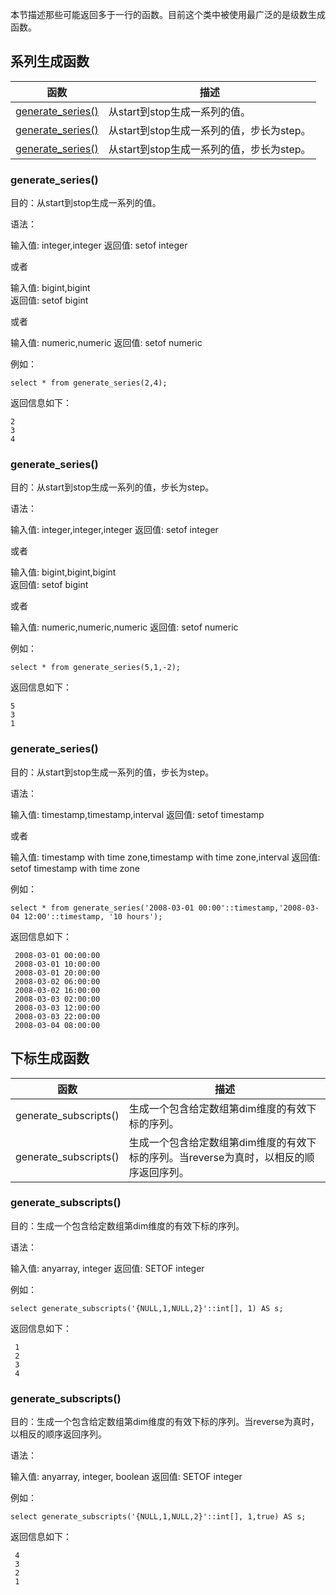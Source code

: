 本节描述那些可能返回多于一行的函数。目前这个类中被使用最广泛的是级数生成函数。

## **系列生成函数**

| 函数                                       | 描述                                      |
| ------------------------------------------ | ----------------------------------------- |
| [generate_series()](#_generate_series())   | 从start到stop生成一系列的值。             |
| [generate_series()](#_generate_series()_1) | 从start到stop生成一系列的值，步长为step。 |
| [generate_series()](#_generate_series()_2) | 从start到stop生成一系列的值，步长为step。 |

### **generate_series()**

目的：从start到stop生成一系列的值。

语法：

输入值:      integer,integer
返回值:      setof integer

或者

输入值:      bigint,bigint  
返回值:      setof bigint 

或者

输入值:      numeric,numeric
返回值:      setof numeric

例如：

```
select * from generate_series(2,4);
```

返回信息如下：

```
2
3
4
```

### **generate_series()**

目的：从start到stop生成一系列的值，步长为step。

语法：

输入值:      integer,integer,integer
返回值:      setof integer

或者

输入值:      bigint,bigint,bigint  
返回值:      setof bigint 

或者

输入值:      numeric,numeric,numeric
返回值:      setof numeric

例如：

```
select * from generate_series(5,1,-2);
```

返回信息如下：

```
5
3
1
```

### **generate_series()**

目的：从start到stop生成一系列的值，步长为step。

语法：

输入值:      timestamp,timestamp,interval
返回值:      setof timestamp

或者

输入值:      timestamp with time zone,timestamp with time zone,interval
返回值:      setof timestamp with time zone

例如：

```
select * from generate_series('2008-03-01 00:00'::timestamp,'2008-03-04 12:00'::timestamp, '10 hours');
```

返回信息如下：

```
 2008-03-01 00:00:00
 2008-03-01 10:00:00
 2008-03-01 20:00:00
 2008-03-02 06:00:00
 2008-03-02 16:00:00
 2008-03-03 02:00:00
 2008-03-03 12:00:00
 2008-03-03 22:00:00
 2008-03-04 08:00:00
```

## **下标生成函数**

| 函数                  | 描述                                                         |
| --------------------- | ------------------------------------------------------------ |
| generate_subscripts() | 生成一个包含给定数组第dim维度的有效下标的序列。              |
| generate_subscripts() | 生成一个包含给定数组第dim维度的有效下标的序列。当reverse为真时，以相反的顺序返回序列。 |

### **generate_subscripts()**

目的：生成一个包含给定数组第dim维度的有效下标的序列。

语法：

输入值:      anyarray, integer
返回值:      SETOF integer

例如：

```
select generate_subscripts('{NULL,1,NULL,2}'::int[], 1) AS s;
```

返回信息如下：

```
 1
 2
 3
 4
```

### **generate_subscripts()**

目的：生成一个包含给定数组第dim维度的有效下标的序列。当reverse为真时，以相反的顺序返回序列。

语法：

输入值:      anyarray, integer, boolean
返回值:      SETOF integer

例如：

```
select generate_subscripts('{NULL,1,NULL,2}'::int[], 1,true) AS s;
```

返回信息如下：

```
 4
 3
 2
 1
```
